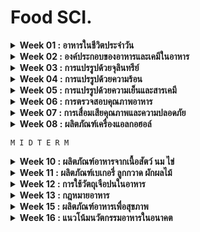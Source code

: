 # Food SCI.

<details>
<summary><b>Week 01 : อาหารในชีวิตประจำวัน</b></summary>

`เนื้อหา` [link](https://github.com/TKishioru/KMITL/blob/main/Year2022_2/90104007%20FOOD%20SCIENCE%20IN%20DAILY%20LIFE/slide/00%20Intro.pdf)

<b>แรกเริ่ม</b>
``` 
  มนุษย์  --> รู้จักอาหารเมื่อใช้ไฟ + ใช้อุปกรณ์ เพราะว่าหลังๆ เริ่มล่าสัตว์ -> กินไม่หมด (ภายหลัง! รวมกลุ่มเพื่อเลี้ยงสัตว์)
         --> รสชาติที่ชอบ
            1. หวาน : ในอดีตหายาก! หาจากน้ำผึ้ง (ได้จากผึ้ง) & ผลไม้ (รู้จากที่สัตว์กิน)
            2. มัน : หาจากสัตว์ (มีน้อย)
```
<b>ประวัติ</b>
```
  กรีก      --> แปรรูป ข้าวสาลี -> ขนมปัง
  โรมัน     --> ไวน์ (ของขึ้นชื่อเป็น "ฝรั่งเศส") : เครื่องดื่มของพระเจ้า เพราะเชื่อว่า "แอลกอฮอลล์ไม่มีอันตราย, น้ำมีเชื้อโรคอหิวาตกโรค"
  ยุคกลาง   --> เบียร์ (ของขึ้นชื่อเป็น "เบลเยี่ยม") : เครื่องดื่มของมนุษย์
               นมใส่กระเพราะวัว -----เอนไซน์เรนเนต (สร้างโปรตีน)-----> ชีส
               **สังเคราะห์เอนไซม์เรนนินขึ้นมาจากเชื้อรา
  อเมริกา   --> มีชาวอินเดียแดง (ชาวพื้นเมือง) ให้มันฝรั่ง + ไก่งวง = thank's God //ตั้งรากฐานสำเร็จ!
           --> เนื่่องจากพื้นที่นั้นมีดิน + อากาศต่างจากยุโรป
  **ยุคปฎิวัติอุตสากรรม --> ใช้เครื่องจักร/เทคโนโลยี
                        เนื่องจากมีคนเพิ่ม -> มีโรงอาหารเพื่อกระจายสู่กระจายสู่ทุกคน
                        **อาหารกระป๋องเก็บได้สูงสุด 12 ปี คิดค้นเมื่อสงครามโลกครั้งที่ 1 : ถนอมอาหาร
                        **พริกไทย มาจากกัมพูชา
```
  "โปรตีน" เป็นอาหารเช้าที่ดีที่สุด เพราะว่ารักษาน้ำตาลในเลือดดีกว่า

```
แนวข้อสอบ by ผ้าไหม
```
</details>

<details>
<summary><b>Week 02 : องค์ประกอบของอาหารและเคมีในอาหาร</b></summary>

`เนื้อหา` [link](https://github.com/TKishioru/KMITL/blob/main/Year2022_2/90104007%20FOOD%20SCIENCE%20IN%20DAILY%20LIFE/slide/01%20องค์ประกอบและเคมีในอาหาร.pdf)
  
  food คือ สิ่งที่ใช้ดำรงชีพ แบ่งเป็น major (ให้พลังงาน) + minor (อื่นๆที่ไม่ให้พลังงาน)
  
  **เหมาะกับ "ผู้สูงวัย" ที่ต้องการฟื้นฟูร่างกาย
  1. คาร์โบไฮเดรต (4 Kcal : CH2O)
      saccharides --> sugar อย่างไฟเบอร์, แป้ง, น้ำตาล
      
      Mono เพิ่มพลังงาน / Di เน้นขนส่ง / Poly เน้นเก็บ
      
      ระดับความหวาน : Fructose 170 (มาก) / Lactose 15 (น้อย)
      
      น้ำตาล --เคี่ยวนานๆ--> คาราเมล
        - Galactose / Sucrose / Glucose 160 ํC
        - Fructose 110 ํC
        - Maltose 180 ํC
      
      ```
      Alcohol sugars เปลี่ยนหมู่ CHO ด้วยการแทนที่ด้วย CH2OH (ใช้แทนความหวาน & ให้พลังงาน 1/2 ของน้ำตาล)
          L สารทำความหวาน : Mannitol / Sorbitol / Xylitol
      ```
      > Cellulose จากผนังพืช
  
      > Glycogen จากสัตว์ ซึ่งละลายในออกซิเจนง่าย
  
      > Strarch จากพืช `สัตว์เคี้ยวเอื้องไม่มีสารย่อย แต่แบคทีเรียมี!`
        - แป้ง = แอไมโลส + แอไมโลเพกทิน (มีมาก ยิ่งเหนียว)
        - เจลาติไนซ์ คือ สารในแป้งแตกตัว
            - แอไมโลส      เมื่อต้ม -> ใส เจล
            - แอไมโลเพกทิน  เมื่อต้ม -> เหนียว ขุ่น
            ```
            **การคืนตัว**
                เกิดเมื่อแป้งที่ผ่านเจลาติไนซ์ --> ปล่อยให้เย็น
                อิงจาก... Strarch + water (เกิดเป็นเจล) --น้ำหาย--> แห้ง & กรอบ
                    L น้ำที่เคยจับ คือ syneresis
            ```
        - สารเพิ่มความหนืด + สารทำให้เกิดเจล
      > ใยอาหาร
        - ละลายน้ำ `จุลินทรีย์ง่าย` : gum, pectin, mucilage, hemicelluloses A
        - ไม่ละลายน้ำ `เน้นขับถ่าย` : cellulose, lignin, hemicelluloses B
  2. โปรตีน (4 Kcal) >> สลายพลังงานช้า
      
      **โปรตีนที่เหมาะ 1 kg/day และถั่วเหลืองมีกรดอะมิโนครบถ้วน `H2N กลุ่มอะมิโนเป็นพิษที่ต้องขับถ่าย`
      
      **ช่วยเรื่องเอนไซม์ / ฮอร์โมน / เสริมเนื้อเยื่อที่สึกหรอ
      ```
      Amino Acid Score : ค่าที่ใช้เทียบปริมาณกรดแอมิโนจำเป็น กับ กรดแอมิโนที่มีในโปรตีนอ้างอิง
      Limiting amino acid : กรดแอมิโนจำเป็นที่ค่าน้อยที่สุด
      ```
      - สูญเสียสภาพ —> โครงสร้างคลายตัว
      - เมื่อทำลายพันธะไฮโดรเจน >> ไม่คืนตัว!
      - การปรับกรด - เบส **มีทั้งคู่ :: ปรับให้ pH = จุดไอโซอิเล็กทริก
      - จุดไอโซอิเล็กทริก  —>ประจุรวมโปรตีน = 0 —> ตกตะกอน

      **นม + น้ำส้มสายชู —> ตกตะกอน (นมเป็นเนยแข็ง, นมถั่วเหลืองเป็นเต้าหู้)
  
      <b>Enzymatic browning reaction</b> : ปฏิกิริยาเกิดสีน้ำตาลจากเอนไซม์กลุ่มฟีนอเลส เช่น  polyphenol oxidase : เกิดขึ้นบริเวณผิวหน้าของอาหาร เมื่อสัมผัสกับออกซิเจน >> เช่น เปลือกกล้วยช่ำ

      <b>Maillard reaction ปฏิกิริยาเมลลาร์ด</b> เป็นปฏิกิริยาการเกิดสีน้ำตาล โดยไม่มีเอนไซม์ โดยเกิดขึ้นระหว่างการอบ การทอด
        - น้ำตาล + กรดแอมิโน + ความร้อน = เมลานอยดิน

  3. ไขมัน (9 Kcal) = C + H + O (ไม่มีขั้ว :: น้ำแยกชั้น)
      - ของแข็งจากสัตว์ / ของเหลวจากพืช (คอฟฟี่เมท <--น้ำมันถั่วเหลือง)
      - ละลายในวิตามิน A D E K
      - กรดคาร์บอกซีลิก = หมู่คาร์บอกซิล (COOH) + สายของไฮโดรคาร์บอน
      - แบ่งตามชนิดของพันธะไฮโดรคาร์บอน
        - กรดไขมันที่อิ่มตัว
        - กรดไขมันที่ไม่อิ่มตัว (ไม่อ้วน)
      - ชนิดของไขมัน
        - Good fats/oils เน้นจากพืช
          - แบบจำเป็น : ไลโนเลอิก, ไลโนเลนิก
          - แบบมีประโยชน์ : Omega-3(น้ำมันปลา), Omega-9(น้ำมันมะกอก น้ำมันรำข้าว)
        - Bad fats/oils จากสัตว์
          - Hydroginated oil : ไขมันทรานส์
          - เพิ่มคอเลสเทอรอล
                                                                        
      <b>ปฏิกิริยาออกซิเดชัน</b>                                                                  
      
      กรดไขมันไม่อ่ิมตัว + ออกซิเจน (ที่พันธะคู่) --> ทำให้กล่ิน + รสที่ผิดปกติ เรียกว่า...
        - การหืน (rancidity) เป็นปฏิกิริยาลูกโซ่ (เกิดจุดเดียวแล้วส่งต่อ)
        
      **ปัจจัย**
        1. กรดไขมันอิสระ
        2. ปริมาณออกซิเจน <-- กำจัด H2o 
        3. พื้นผิวที่สัมผัสกับออกซิเจน
        
      **วิธีการ**
        1. การบรรจุสุญญากาศ
        2. การบรรจุแบบปรับสภาพบรรยากาศ
        3. ใช้สารกำจัดออกซิเจน
  4. น้ำ >> สารทำละลาย (วิตามิน B, C)
      - free water : สามารทำอะไรก็ได้
      - absorbed water : ดูดซึม (น้ำสามารถออกได้)
      - bound water : ถูกตรึงไว้ (ใช้ต่อไม่ได้)
      **Water Activity (Aw)**
        - Aw 0.8 - 1.0 จุลินทรีย์โต + เหม็นหืด(0.9)
        - Aw 0.3 - 0.8 เกิดทางเคมีได้
        - Aw 0.0 - 0.3 เชื้อโตไม่ได้ ---> เก็บนานขึ้น
```
แนวข้อสอบ by ผ้าไหม
```
</details>

<details>
<summary><b>Week 03 : การแปรรูปด้วยจุลินทรีย์</b></summary>

`เนื้อหา` [link]()
  
```
แนวข้อสอบ by ผ้าไหม
```
</details>

<details>
<summary><b>Week 04 : การแปรรูปด้วยความร้อน</b></summary>

`เนื้อหา` [link](https://github.com/TKishioru/KMITL/blob/main/Year2022_2/90104007%20FOOD%20SCIENCE%20IN%20DAILY%20LIFE/slide/03%20%E0%B8%81%E0%B8%B2%E0%B8%A3%E0%B9%81%E0%B8%9B%E0%B8%A3%E0%B8%A3%E0%B8%B9%E0%B8%9B%E0%B8%AD%E0%B8%B2%E0%B8%AB%E0%B8%B2%E0%B8%A3%E0%B8%94%E0%B9%89%E0%B8%A7%E0%B8%A2%E0%B8%84%E0%B8%A7%E0%B8%B2%E0%B8%A1%E0%B8%A3%E0%B9%89%E0%B8%AD%E0%B8%99.pdf)

Cooking : ทำอาหารที่บ้าน
  
Progressing : ทำอาหารแปรรูป <-- เพื่อเพิ่มอายุการรักษา (มีคุณภาพ + ปลอดภัย) / เพิ่มสารอาหาร / พัฒนารสชาติ / กำจัดสารพิษ (บางอย่างไม่ทนความร้อน) / ขนส่งง่าย

  *การถ่ายเทความร้อน* สู่อาหาร
```
  - ทองแดง
    - นำความร้อนสูง + แพง
    - ทำปฏิกิริยากับบางอย่าง
  - อะลูมิเนียม
    - นำความร้อนสูง + ถูก
    - มีปฏิกิริยากับ "กรด"
    - ง่ายต่อการไหม้
  - สแตนเลสตีล = โครเมียม + นิกเกิล
    - นำความร้อนไม่ดี
    - ทนทาน
    - ไม่ทำปฏิกิริยา
  - แก้วเซรามิค
    - นำความร้อนต่ำ
    - รักษาความร้อน
    - เหมาะกับ slow cooking
  - วัสดุผิวไม่ติด (เช่น เทปลอน)
    - นำความร้อนต่ำ
  - วัสดุซิลิโคน (ใช้กับเบเกอรี่)
    - นำความร้อนต่ำ
    - ทนร้อนสูง + ยืดหยุ่น
```                                
  <b>ปรุงอาหารด้วยความร้อน</b>
```
  1. ความร้อนชื้น : ใช้น้ำ
    1. การลวก
      - ลดการเปลี่ยนของสีผัก :: Chlorophyll(เขียว) --ลวกนานๆ--> Pheophytin(เหลือง)
      - กำจัดกลิ่นดิบ
      - ปรับเนื้อสัมผัส :: เกลือ + เพกทิน = ผักกรอบขึ้นเพราะเอนไซน์ในโปรตีนเสียสภาพ
      - ปอกเปลือกง่าย
      - ลดปริมาณจุลินทรีย์
      - ลดแก็สในเซลล์ + แรงดันในกระป๋อง --> ผักนุ่มขึ้น
      - ลดการแตกหัก
      - สูญเสียสารอาหาร <-- ละลายไปกับน้ำ
    2. พลาสเจอร์ไรซ์
       **CONCEPT**
          - 77 ํC + >=15 sec. ---> เย็นทันที
          - รักษารสชาติ + สารอาหาร
          - อายุสั้น + จุลินทรีย์ไม่ตายหมด --> เก็บที่เย็น
       **ประเภท**
          1. Low temperature long time (LTLT)
            - >63 ํC + >30 sec. ---> เย็นทันทีใน 5 ํC เนื่องจากไม่อยากเสียวิตามิน จึงทำให้ Heat shock เพื่อล็อกเชื้อที่จะตาย
            - จุลินทรีย์ทนความร้อน & เก็บที่เย็น
            - ลด Aw การใช้น้ำตาล เกลือเข้มข้น เป็นกรด + ใช้สารกันเสีย
          2. High temperature Short time (HTST)
            - 72-95  ํC + 15 sec. ---> เย็นทันทีใน 5 ํC เป็นการทำ Hot fill กรอกนมในทันทีที่ทำ(ช่องว่างน้อย) เพื่อฆ่าเชื้อ 
            - แช่เย็นได้ 2-3 week
            - คุณภาพอาหารน้อยลง(นิดนึง)
            - เช่น นม น้ำผลไม้ ผลิตภัณฑ์จากไข่
    3. สเตอริไลซ์
       **CONCEPT**
          - >100 ํC ในความดัน
          - เสียคุณภาพอาหาร
          - จุลินทรีย์ตายหมด --> อยู่นาน
          - เกิด *cook flaviour* ต้มนาน -> นมเป็นสีเหลือง
       **ประเภท**
          1. Ultra high temperature (UHT)
            - อุณหภูมิสูง + เวลาสั้น
            - *ผลกระทบ*
              - สี + รสเปลี่ยน (furfural : ของเหลวที่มีสีเหลือง เมื่อสัมผัสกับแสงแดดและในอากาศจะเปลี่ยนเป็นสีน้ำตาลแดง)
              - เนื้อสัมผัส นิ่มเละ (เพราะโดนแรงดัน)
              - คุณค่าคงที่ในอาหารกลุ่มแป้ง/ไขมัน --> สูญเสียกรดอะมิโน + วิตามิน 10%
 ```
 ```
  2. ความร้อนแห้ง *รวมทอด
    1. การอบ
       **ประเภท**
           1. Baking : ถ่ายความร้อน + แผ่รังสี --> ผิวหน้าอาหารสูงขึ้น 110-240 ํC (น้ำระเหย)
              - ตัวกลาง คือ อากาศ
              - อุณหภูมิภายใน <=100 ํC เพื่อรักษาความชื้น
              - **เปลือกแข็งที่ผิวนอก + มีน้ำภายใน
           2. Roast : ไม่โดนไฟตรงๆ ค่อยๆทำ
              - ตัวกลาง คือ อากาศ
              - มักทำกับเนื้อสัตว์ -> รักษารสชาติ + ความชุ่มฉ่ำ `เมื่อสุก ผิวนอกเป็นสีเข้ม + น้ำมันฉาบผิว`
    2. การย่าง
       **ประเภท**
           1. Grill : ใช้ไฟโดยตรงโดยมีตะแกรง/กระทะร้อน `สุก 100%`
           2. Broil : ใช้ไฟร้อนสูงจากด้านบน (ถ้าหนา ด้านในอาจไม่สุก) `สุก 50%`
    3. การใช้ไขมัน
        - ตัวกลาง คือ น้ำมัน (>170 ํC)
        - ความชื้นลด (น้ำระเหย) + ผิวหน้าแห้งกรอบ
        - มีรูพรุน : จะกรอบเมื่อมีน้ำมันมาแทนที่น้ำที่ระเหย
        **ประเภท**
           1. Pan frying น้ำมันน้อย : กรอบนอก นุ่มใน
              - อาหารที่ต้องการความนุ่ม ทอดไม่นาน ==> ไม่อมน้ำมัน
           2. Deep fat frying น้ำมันเยอะ *ไม่ควรละลายน้ำแข็งก่อน เนื่องจากที่กรอบเพราะมีน้ำอยู่ //ทิ้งไว้ในรอบแรก จะเกิดความชื้น
    4. การทอด
        **ประเภท**
        1. Vacuumed Frying : แบบระบบสูญญากาศ เช่น ผักอบกรอบ
            - จุดเดือดน้ำมันลดที่ความดันต่ำ 180 ํC --> 60-70 ํC
            - สี กลิ่น รส ขนาด เหมือนเดิม!
            - มีออกซิเจนน้อย --> ป้องกันกลิ่นหืน (เก็บนาน)
            **สมการเคมี**
            - เกิด cyclic cpmpounds ในน้ำมันเมื่อไม่มีออกซิเจน --> เป็นพิษ
            - คุณค่าลดลง --> เสีย essential fatty acid + วิตามินที่ละลายในไขมัน (A, D, E, K)
            - เกิดพอลิเมอร์ที่น้ำหนักโมเลกุลสูง --> น้ำมันหนืดขึ้น
            - น้ำมันสลายเป็น "acrolein + น้ำ" เมื่อเลยจุดเดือดจุดเกิดควัน --> smoking point (สารก่อมะเร็ง) **ยิ่งสูง สารพิษเกิดยาก
            - lipid oxidation เกิดง่ายระหว่างเก็บ
        2. Deep frying
            - น้ำมันที่ทนความร้อนสูง                  -> smoking point สูง
              น้ำมันที่เป็นไขมันอิ่มตัวสูง เช่น น้ำมันปาล์ม   -> ดีแต่ smoking point ต่ำ
            - นำ้มัน + ความร้อน + ออกซิเจน + น้ำระเหย --เวลานาน--> กรดในน้ำมันสูงขึ้น ทำให้อาหารมีกลิ่นผิดปกติ + น้ำมันสีคล้ำ
    5. การทำแห้ง
        - ลดน้ำในอาหาร -> น้ำหนักน้อย
        - ตัวกลาง คือ ลมร้อน
        - น้ำน้อยกว่าจุดที่จุลินทรีย์โตได้ / ปฏิกิริยาเคมีเกิดได้น้อยมากๆ ช้าๆ
        - ลดค่าส่ง + เก็บนาน
        **ประเภท**
        1. ตากแดด (มีกลิ่นแดด)
          - ต้นทุนต่ำ แต่ควมคุมไม่ได้ ขึ้นกับสภาพอากาศ
        2. แบบถาด
          - ลมร้อน 50-70 ํC จากขดลวด + ความชื้นออกมา
        3. Spray drier เปลี่ยนของเหลว -> ผง
          - พ่นละออง + ลมร้อน ในห้องอบแห้ง **น้ำระเหยเร็วเป็นผงแห้ง (ขนาดเท่าๆกัน)
          - มีความชื้นต่ำ <5%
        4. อบแห้ง
          - ลักษณะเปลี่ยนมาก : เหี่ยวย่น แข็ง/เหนียว ดึงน้ำออก
          - รูพรุน : ทำปฏิกิริยากับออกซิเจนง่าย (เหม็นหืด)
          - สี : oxidation/enzyme สีคล้ำ
          - คุณค่า : สารอาหารที่ละลายในไขมัน + โปรตีน "คงที่"
          - ไม่ต้องสนใจเชื้อจุลินทรีย์
          **ทำแช่อิ่มก่อน (น้ำตาลยึดกับน้ำ ---> น้ำไม่ออก)
    6. การทำแห้งแบบระเหิด
          - ทำอาหาร -> แช่แข็ง -> ระเหิดไอ **เกิดลดความดันในอุณหภูมิต่ำ
          - เหมาะกับอาหารที่ไวต่อการเสียคุณค่าด้วยความร้อน
          - กลิ่น รส เนื้อสัมผัส "ใกล้เคียงเดิม & คืนสภาพได้ดี"
          - รูพรุน : ทำปฏิกิริยากับออกซิเจนง่าย (เหม็นหืด)
          - เปราะและแตกง่าย
```
```
  3. ไมโครเวฟ
      - ความถี่ 915-2450 MHz + Dipolar molecules : ทะลุได้ 1 cm
      - โมเลกุลน้ำมีประจุ + ลั่นตามคลื่น --> เกิดการเสียดสี (เกิดความร้อน)
      **ปัจจัย**
        - ความชื้นสูง เพิ่มอุณหภูมิได้
        - ขนาดใหญ่ + หนา
        - ความสม่ำเสมอของรูปร่าง
        - การนำไฟฟ้า `เพิ่มเกลือ = เพิ่มการนำไฟฟ้า`
        - การนำความร้อน `ประจุเยอะ ยิ่งดี`
  4. อินฟราเรด
      - ความยาวคลื่น 750 - 1000 nm : ทะลุได้เร็ว ร้อนเร็ว
      - เพื่อการทำแห้ง เหมาะกับวัสดุที่มีความชื้นไม่สูงมาก
      **Infrared Moisture Analyzer หาความชื้นในวัสดุ
```
  <b>เปรียบเทียบกระทะ</b>
  ![availability](https://github.com/TKishioru/KMITL/blob/main/Year2022_2/90104007%20FOOD%20SCIENCE%20IN%20DAILY%20LIFE/slide/note/img03_01.jpg)

```
แนวข้อสอบ by ผ้าไหม
```
</details>

<details>
<summary><b>Week 05 : การแปรรูปด้วยความเย็นและสารเคมี</b></summary>

`เนื้อหา` [link](https://github.com/TKishioru/KMITL/blob/main/Year2022_2/90104007%20FOOD%20SCIENCE%20IN%20DAILY%20LIFE/slide/04%20การแปรรูปอาหารด้วยความเย็นและสารเคมี.pdf)
  
```
แนวข้อสอบ by ผ้าไหม
```
</details>

<details>
<summary><b>Week 06 : การตรวจสอบคุณภาพอาหาร</b></summary>

`เนื้อหา` [link](https://github.com/TKishioru/KMITL/blob/main/Year2022_2/90104007%20FOOD%20SCIENCE%20IN%20DAILY%20LIFE/slide/05%20การเสื่อมเสียคุณภาพและความปลอดภัยของอาหาร.pdf)

  อาหารที่มีคุณภาพดีเป็นอย่างไร
    - มีคุณค่าทางโภชนาการ
    - ยังไม่หมดอายุ
    - มี อย.

  <b>การเสื่อมเสียคุณภาพ</b>
    1. การลดลงของคุณภาพอาหาร  >> ไม่ต้องการ + ไม่ปลอดภัย
    2. ปัจจัยที่มีผลต่อการยอมรับของผู้บริโภคเปลี่ยน! (อาจมีเมือก + แก๊ส)

  <b>วิธีสังเกตอาหารบูด เน่าเสีย</b>
    1. การดมกลิ่น
    2. รา
    3. นับวันหมดอายุคร่าวๆ
    4. เนื้อสัมผัสเปลี่ยนไปๆ
    5. รสชาติเปลี่ยนไป

  <b>ป้ายบอกอายุอาหาร</b>
    - อาหารหมดอายุ : มีจุลินทรีย์ (อาจเกิดตอนบรรจุ? เก็บ?)
    - ควรบริโภคก่อน : คุณภาพต่ำลง (กินได้!)
    - ควรขายก่อน : ใช้กับของสด & เก็บไม่นาน
    **บางอย่างเกิดจากความตั้งใจ
  
  <b>แบ่งความยากง่ายในการเน่าเสีย</b> : ความชื้น! (เครื่องเทศ สามารถยับยั้งเชื้อได้)
    - เน่าเสียยาก : น้ำน้อย ความชื้นต่ำ **คุมความชื้น
    - เน่าเสียปานกลาง : น้ำมาก หากเก็บรักษาในระยะเวลาหนึ่ง เพราะมีเปลือก
    - เน่าเสียง่าย : เน่าง่ายหากเก็บไม่มี

  <b>ชนิดอาหารต่อการเน่าเสียอาหาร</b>
    - pH < 5.3 (เน่าเสีย)
    - Aw < 0.9 (เน่าเสีย)
    - ยีสต์ + รา = สาเหตุให้เกิดเน่าเสีย

  <b>สาเหตุให้การเน่าเสีย</b>
    1. ทางเคมี <-- กับบรรจุภัณฑ์ / สภาวะแวดล้อม
        - การเกิดสีน้ำตาล
            - อาหาร + สับสเตรต —> เร่งให้เสีย
            - เอนไซม์เร่งการออกซิเดชันของสารฟีนอล เมื่อโดนออกซิเจน --> melanin (เม็ดสี) เปลี่ยน 
        1. Enzymatic browning
            - ใช้ความร้อนเพื่อทำลายเอนไซม์ในอาหาร 
            - เติมกรดเพื่อลด pH ของอาหาร
            - ใส่น้ำตาล หรือเกลือในอาหาร
        2. Non-enzymatic browning
            1. Maillard reaction = Amino acid + Reducing sugar
            2. Caramelization : เผาน้ำตาลที่อุณหภูมิสูง > น้ำในน้ำตาลหายไป
            3. Oxidation of Vitamin C เปลี่ยนเป็นสารสีน้าตาล
        - การเกิดการเหม็นหืน เนื่องจากปฏิกิริยาออกซิเดชัน (เมื่อเจอออกซิเจน ได้แอลดีไฮด์ แก้ด้วยเก็บที่เย็นๆ) / ปฏิกิริยาไอโดรไลซิส (เมื่อเจอน้ำ ได้กรีเซอรอล แก้ด้วยใส่สารกัน)  **รวมทั้งกรดอินทรีย์ที่เหม็นหืน

        - การเสื่อมเสียเนื่องจากเอนไซม์ (แสง / ออกซิเจน มีผลด้วย)
            1. เอนไซม์เพกทิเนส เร่งการย่อยสลายเพกทิน (ที่เป็นตัวเชื่อมโครงสร้าง)
  
                **เช่น น้ำผักผลไม้ที่คั้นสดที่ต้ังทิ้งไว้แยกชั้น
  
            2. เอนไซม์ลิเพส & เอนไซม์ลิพอกซิเดส
  
            เป็นเอนไซม์ท่ีเร่งการย่อยสลายไขมัน (ไตรกลีเซอไรด์ -> กรดไขมันอิสระ)
            
            ถ้าเป็นสายสั้น > กรดไขมันอิสระที่ไม่อิ่มตัวจะเกิดการแตกตัวต่อไปเกิดเป็นสารที่มีกลิ่นเหม็นหืน

            **ปัจจัยที่เกิดเหม็นหืน** 
  
            - เกิดกับอาหารพวกไขมัน ซึ่งกรดไขมันไม่อิ่มตัวมีพันธะคู่มากจะเกิดได้เร็วกว่า
            - ออกซิเจน ทำให้น้ำมันพืชเกิดไวกว่าสัตว์
            - ความร้อนและแสงสว่าง
  
            **ป้องกัน**
  
            - เก็บไขมันในภาชนะทึบแสง อากาศเข้าไม่ได้ และเก็บในที่เย็น
            - เลี่ยงวัสดุที่เป็น Fe หรือ Cu --> ควรเป็น Stainless หรือ Aluminium
            - เติมสาร antioxidant เช่น BHA (Butylated hydroxy anisole), BHT (Butylated hydroxy toluene), วิตามิน C / E, กรดซิตริก
            - สารพวกคีเลติง + โลหะ + ออกซิเจน --> เกิดปฏิกิริยาช้าลง
        - การเสื่อมเสียทางกายภาพ อาจเกิดจากแปรรูปหรือเกิดจากการบรรจุ
        - การเสื่อมเสียทางจุลินทรีย์
            1. มีในอาหารหรือปนเปื้อนอยู่
            2. เอนไซม์ที่สร้างหลังจากเซลล์ตายแล้ว
  <b>การเสื่อมเสียของอาหารแปรรูปชนิดต่างๆ</b>
        1. อาหารกระป๋อง : อาจจากมีเชื้อเข้าไปข้างใน
            - ปฏิกิริยาเคมี : ออกซิเจนหรือกรดในอาหารทำปฏิกิริยากับกระป๋อง -> เกิดแก๊สไฮโดรเจน (กระป๋องบวมได้)
            - ทางกายภาพ : เช่น การไล่อากาศออกไม่หมด -> บวม / การขนส่ง -> บุบ
            - ทางด้านจุลินทรีย์ : สปอร์แบคทีเรียที่รอดถูกกระตุ้นในสภาวะที่เหมาะสม
        2. น้ำผลไม้
            - เกิดปฏิกิริยาออกซิเดชัน --> รสชาติและสีเปลี่ยน
            - check! อัตราการซึมผ่านของออกซิเจน (OTR -Oxygen Transmission Rate) ขึ้นกับวัสดุบรรจุภัณฑ์ที่มี OTR
        3. ผลิตภัณฑ์นม : ขึ้นกับการเก็บ
        4. เครื่องดื่มแอลกอฮอล์ : เช่น ไวน์เปรี้ยว <ออกซิเดชันนาน>
            - ยีสต์เจริญ จนเคมีเปลี่ยน
            - ไวน์ขุ่นเป็นตะกอน เกิดกรดซัคซินิค & อะซิติค + ลดความเป็นกรดของไวน์
            - กลิ่นเพี้ยนจากเอสเทอร์ (ethyl acetate ท่ีความเข้มข้นสูงกว่า 200 mg/l)
            - แบคทีเรียกรดอะซิติก : มีออกซิเจนให้เชื้อโต + เปล่ียนเอทานอล -> กรดอะซิติค
            - รา บนจุกคอร์ก (ใช้สารเคมีในการโต)
        5. ผักผลไม้ดอง
            - แบคทีเรียจะเปล่ียน น้ำตาล --> กรดแลกติก
        6. ผลิตภัณฑ์เบเกอรี่
            1. จุลินทรีย์ > เชื้อรา
            2. เคมี + ทางกายภาพ : จากการแห้งของขนมอบ เกิดการสเตลิ่ง (การแข็งตัวของขนม)
            **การหลีกเลี่ยง**
              - การสังเกต
              - รักษาความสะอาดเพื่อป้องกัน
              - ความชื้น < 40%
        7. ผลิตภัณฑ์เนื้อสัตว์
            - รสชาติ & กลิ่น เปลี่ยน! เช่น เหม็นหืน เหม็นเน่า เกิดก๊าซและรสเปรี้ยว
            - ลักษณะเปลี่ยน เช่น เกิดเมือกที่ผิวหน้า สีเปลี่ยน เกิดเชื้อรา
            **ไม่ควรมีน้ำ/ออกซิเจนให้เชื้อโต, อุณหภูมิต้องเหมาะสม
  
```
แนวข้อสอบ by ผ้าไหม
```
</details>

<details>
<summary><b>Week 07 : การเสื่อมเสียคุณภาพและความปลอดภัย</b></summary>

`เนื้อหา` [link](https://github.com/TKishioru/KMITL/blob/main/Year2022_2/90104007%20FOOD%20SCIENCE%20IN%20DAILY%20LIFE/slide/06%20%E0%B8%81%E0%B8%B2%E0%B8%A3%E0%B8%95%E0%B8%A3%E0%B8%A7%E0%B8%88%E0%B8%AA%E0%B8%AD%E0%B8%9A%E0%B8%84%E0%B8%B8%E0%B8%93%E0%B8%A0%E0%B8%B2%E0%B8%9E%E0%B8%AD%E0%B8%B2%E0%B8%AB%E0%B8%B2%E0%B8%A3%E0%B9%80%E0%B8%9A%E0%B8%B7%E0%B9%89%E0%B8%AD%E0%B8%87%E0%B8%95%E0%B9%89%E0%B8%99.pdf)

<b>ความหมายของคุณภาพ</b>

คือ ระดับของผลิตภัณฑ์เมื่อคิดตาม ความต้องการและความพึงพอใจของผู้บริโภค + มาตรฐานการผลิต = ความเชื่อมั่นในผลิตภัณฑ์ของผู้บริโภค `ดูจากตราที่ผ่านมาตรฐานได้เลย`
1. ทางกายภาพ : ขนาด รูปร่าง ตำหนิ ปริมาตร น้ำหนัก
2. ทางประสาทสัมผัส
    - ลักษณะที่เห็นด้วย "สายตา"
    - กลิ่นด้วย "จมูก" & รสด้วย "ลิ้น"
    - เนื้อสัมผัส
3. คุณค่าทางโภชนาการ >> ชนิดและปริมาณของส่วนประกอบทางเคมี ส่งผลต่อ...
    - โภชนาการ & การเก็บรักษา
    - ปริมาณน้ำ
    - สารอาหารที่ให้/ไม่ให้พลังงาน + ใยอาหาร กรดแอมิโนจำเป็น กรดไขมันจำเป็น สารให้กลิ่น รงควัตถุ
4. คุณภาพทางจุลินทรีย์ >> แบคทีเรีย (เกิดท้องเสีย) / ยีสต์ / รา / โคลิฟอร์ม (แบคทีเรียที่พบตามน้ำ) `ก่อโรคได้ !`
5. ความปลอดภัยต่อการบริโภค
    - ทางเคมี : สารพิษ
    1. เกิดตามธรรมชาติ
        - จากเชื้อรา (mycotoxin)
        - จากพืช
          - เห็ดพิษ เช่น เห็ดหมึก เห็ดระโงก(ดูดีๆ) เห็ดสกุลอะมานิตา
          - แอลคาลอยด์ในพืช (สารประกอบอินทรีย์ที่มีไนโตรเจน)
          - สารฟีนอล ซึ่งถูกสร้างขึ้นเพื่อประโยชน์ในการเจริญเติบโต `ห้ามแบบเข้มข้น`
          - กรดแอมิโนพิษ `โดนความร้อน -> สร้างสารใหม่`
          - สารไซยาไนดฺในพืช เช่น มันสำปะหลัง สบู่คำ หน่อไม้ บีทเทอร์อัลมอนด์ ถั่วลิมา
          - สารทำลายโภชนาการ
        - จากสัตว์
          - Okadaic acid + Dinophysis toxin ในหอย
          - Ciguatera toxin ในปลาทะเล
          - Tetrodotoxins ในปลาปักเป้า
          - Scombrotoxin ในปลาตระกูล Scombridae & Scimberes
    2. ใส่โดยเจตนา >> เพื่อการเก็บ ขนส่ง ฯลฯ
        - สารกันเสีย
        - สารกันหืน
    3. ปนเปื้อน
        - ทางเกษตร
          - สารตกค้าง *เลี่ยงไม่ได้*
          - สารเคมีที่ใช้
        - ในสิ่งแวดล้อม
          - โลหะหนัก
          - สารกัมมันตรังสี
          - ไดออกซิน = สารคลอรีน + ออกซิเจน + เบนซิน ---------- จากกระบวนการเผาไหม้ที่ไม่สมบูรณ์
  ![availability](https://github.com/TKishioru/KMITL/blob/main/Year2022_2/90104007%20FOOD%20SCIENCE%20IN%20DAILY%20LIFE/slide/note/img07_01.jpg)
    4. ในโรงงาน
          - สารหล่อลื่น
          - สารที่ใช้ทำความสะอาด
          - สารฆ่าเชื้อ
          - สีที่ทาเครื่องจักร
          - สารเคมีที่บรรจุ เช่น สารเคลือบกระป๋อง
          - สารฆ่าแมลง + หนู
    5. จากภาชนะที่ใส่

    - ทางชีวภาพ : จุลินทรีย์ **อาจจะไม่ควบคุมการผลิต
  
      ระวัง! อาหารที่โปรตีนสูง, pH >= 4.6, Aw >= 0.85 (Aw : ค่าที่แสดงระดับพลังงานของน้ำ ส่งผลต่ออายุการเก็บรักษา)
      1. แบคทีเรีย >> สาเหตุหลัก! ดัชนีตรวจสอบความสะอาด
          - Staphylococusm aureus สร้างสารทนความร้อน 
            - พบตามร่างกาย เช่น มือ จมูก
            - อาหารที่ต้องสัมผัสโดยตรง : แป้ง ครีม
          - Salmonella Spp. ทำให้ลำไส้อักเสบ + อาหารเป็นพิษ
            - พบตามระบบทางเดินอาหารสัตว์ปีก ดิน น้ำ
            - เนื้อสัตว์ น้ำนม
          - Clostridium botulinum สร้างสารโบทูลินัมทอกซิน > พิษต่อระบบประสาท
            - พบตามดิน
            - อาหารกระป๋อง หน่อไม้ปึ๊ป `โตได้ในภาวะไม่มี O2`
          - E.coli
            - พบจากระบบทางเดินอาหาร
            - อาหารที่ปรุงไม่ถูกสุขลักษณะ / อาหารที่มีเชื้อปน
      2. ไวรัส ที่ใช้เป็นพาหะ เช่น ไวรัสตับอักเสบ
          - หอยนางรม + หอยสองฝา ที่เลี้ยงในที่ไม่สะอาด + ไม่สุก
          - นม ผัก ผลไม้ที่ไม่สะอาด
      3. ปราสิต เมื่ออาหารประเภทเนื้อสัตว์ไม่สุกดี เช่น พยาธิแส้ม้า พยาธิไส้เดือน
          - ปวดท้อง คลื่นไส้ อาเจียน อ่อนเพลีย ตับโต ตัวเหลือง ปวดหัว
          - แก้โดย..กินยาถ่ายพยาธิ / ทำให้สุก
    - ทางกายภาพ : เศษแก้ว
          - ปนกับวัตถุดิบ
          - เครื่องมือคุณภาพต่ำ
          - เกิดจากความผิดพลาด
  
**การเก็บ/การปรุง ขึ้นอยู่กับชนิดของอาหาร

<b>ประเมินคุณภาพ</b>
1. ปริมาณที่บรรจุ : สุทธิ (แบบนับแค่อาหาร)
2. ขนาด
    - มันฝรั่งทอด > ด้านแคบ 2-4 cm. / ด้านกว้าง 3-6 cm.
    - อาหารผง (ร่อนผ่านตะแกรง) > แป้งสาลี 160 mesh
3. รูปร่าง
4. สี โดยเทียบกัน + วัดความเข้มสี **ในระดับที่ยอมรับได้
5. ตำหนิ
    - 1/3 ของมันฝรั่งทอด เล็กไม่เกิน 10%
    - 5% ของข้าวสาร แหกไม่เกิน 5%
6. ความข้นหนืด โดยการวัดค่าระยะทางการไหลในเวลาที่กำหนด  `หนืดมาก ระยะน้อย`
  
<b>ตรวจสอบคุณภาพ</b>
1. `ภายนอก` ด้วยประสาทสัมผัส > เนื้อสัมผัส กลิ่นรส สี
2. ด้วยเครื่องมือ + แลป
    1. ทางกายภาพ > วัดสี ดูดกลืนแสง ลักษณะ กด/แรงเค้น/แรงบิด
    2. ทางเคมี
        - องค์ประกอบสารอาหาร เช่น โปรตีน คาร์ไฮเดรต ไขมัน วิตามิน แร่ธาตุ น้ำ
        - ความชื้น / pH / ปริมาณเกลือ, โปรตีน, ไขมัน / ความหวาน / วัตถุเจือปน
    3.  ทางจุลชีววิทยา (อิงจากที่เป็นอันตราย)
        - Intoxication
          
            บางชนิดสามารถโต + สร้างสารพิษ //จากจุลินทรีย์, เชื้อรา
            - Clostridium botulinum
            - E. coli บางชนิด สร้างสาร ETEC & EHEC
        - Infection เชื้อที่โตบน host > เกิดอันตราย
  
            ติดจากเซลล์จุลินทรีย์ที่มากพอ
            - Salmonella sp.
            - Listeria sp.
        - Toxicoinfection แบคทีเรียในลำไส้
    
            ติดจากสารพิษจากจุลินทรีย์ / เชื้อรา -> สร้างสารพิษเมื่อเซลล์มีมาก
            - Vibrio chorae
            - Clostridium perfringen
  
![availability](https://github.com/TKishioru/KMITL/blob/main/Year2022_2/90104007%20FOOD%20SCIENCE%20IN%20DAILY%20LIFE/slide/note/img07_02.jpg)
![availability](https://github.com/TKishioru/KMITL/blob/main/Year2022_2/90104007%20FOOD%20SCIENCE%20IN%20DAILY%20LIFE/slide/note/img07_03.jpg)
  
<b>ปัญหาจากการกิน</b>
1. อาหารเป็นพิษ จากจุลินทรีย์
    - อาการ : คลื่นไส้ อาเจียน ปวดท้อง ท้องเสีย
    - สาเหตุ : จุลินทรีย์จากธรรมชาติที่ไม่สะอาด
    - ป้องกัน : ความร้อนสูง > ฆ่าเชื้อ
2. เกิดสารอันตราย จากการทำอาหาร
    - ส่วนไหม้เกรียม > polycyclic aromatic hydrocarbon (PAH)
    - ทอดน้ำมันซ้ำ > เปลี่ยนองค์ประกอบเคมี **น้ำมันไม่ควรอัดแก็สไนโตรเจน N
3. ใช้วัตถุเจือปน (ผิดวัตถุประสงค์ & ปริมาณ)
    - พบมาก "ไนเตรทไนไตรท์" `ใส่ได้ แต่ห้ามเกิน`
    - ใส่เพื่อป้องกันเชื่อ Clostridium botulinum (สร้างสารพิษ bolulinum) > เนื้อยุ่ย สีน่ากิน
    - [ไนเตรท ->] ไนไตรท์ + เอมีน = สารก่อมะเร็งไนโตรซามีน (ที่อวัยวะต่างๆ)

<b>โรคภูมิแพ้อาหาร</b> ขึ้นกับความไวของคน
  
อาการ : ผื่น ลมพิษ บวมที่ปาก คลื่นไส้ อาเจียน ฯลฯ (ส่งผลต่อระบบทางเดินหายใจ/อาหาร/ผิวหนัง) **ถ้าเป็นหนักก็..ท้องร่วงภายใน 30 min
  
ประเภทอาหารส่วนใหญ่ : 1)ถั่วลิสง* 2)ต้นถั่ว 3)นม 4)ไข่ 5)ข้าวสาลี 6)ถั่วเหลือง 7)ปลา** 8)หอย
  
รู้ได้ไง? : สกัดสารมาทดสอบที่ผิว
  
```
แนวข้อสอบ by ผ้าไหม
```
</details>

<details>
<summary><b>Week 08 : ผลิตภัณฑ์เครื่องแอลกอฮอล์</b></summary>

`เนื้อหา` [link]()
  
```
แนวข้อสอบ by ผ้าไหม
```
</details>

```
M I D T E R M
```
<details>
<summary><b>Week 10 : ผลิตภัณฑ์อาหารจากเนื้อสัตว์ นม ไข่</b></summary>

`เนื้อหา` [link]()
  
  1. นม เช่น ครีม เนย โยเกิรต ไอศครีม เนยแข็ง
  
  *นม A2 สำหรับคนที่ไม่สามารถย่อยได้*
  
  - เป็นอาหารที่สำคัญของเด็ก เพราะว่ามีโปรตีนครบทุกชนิด (น้ำนมที่มาจากแม่ จะไม่มีน้ำนมเหลือ colustrum)
  - ส่วนประกอบ
  ```
    -  โครงสร้าง : อิมัลชัน (น้ำมันแตกตัวในน้ำ)
        >>  น้ำนม = น้ำ + ไขมันนม + ธาตุน้ำนม (โปรตีน (เคซีน 80% + เวย์ 20%) + น้ำตาลแลกโตส วิตามิน อื่นๆ)
        >> เคซีน + ฟอสฟอรัส/แคสเซียม ---> แขวนลอยในน้ำ > น้ำมันมีสีขาวขุ่น 
            * แยกได้ด้วยการตกตะกอน
              - กรด : pH 4.6 - 4.7
              - จุลินทรีย์ : ผลิตกรดแลกทิก
              - เอนไซม์เรนนิน >>  ชีส
  ```
  - กระบวนการแปรรูปน้ำนมดิบ
    - Clarification : ขจัดสิ่งสกปรกออก
    - Cream separation : แยกครีมออก
    - Standardization : ปรับปริมาณไขมัน
    - Homogenization : ไขมันแตกตัว ไม่แยกชั้น
    - ให้ความร้อนแก่น้ำนม + บรรจุ
  
  2. ครีม ได้จากการปั่นแยกน้ำนม
  
    - ไขมันนม 18 - 80% เป็นอิมัลชัน
    - ครีมรสหวาน > วิปครีม
    - ครีมรสเปรี้ยว > กรดแลกติก
    
  3. เนย ได้จากการปั่นแยกน้ำนม >> ไขมันนม
  
    - มีสีเหลือง = เบต้า + แคโรทีน
    - มีกรดไขมันสายสั้นปริมาณมาก : จุดหลอมเหลวต่ำ หืนง่าย (ต้องเก็บไว้ที่เย็น)
    
    *เนยแข็ง*
    
      - เคซีนอัดก้อน แล้วบ่ม
      
        1. เนยแข็งสด : มีความชื้นสูง นุ่ม ไม่มีรูปทรง
        2. เนยแข็งแบบนิ่ม :เนื้อนิ่ม เป็นก้อนได้
        3. Hard cheese : มีการบ่ม ความชื้นต่ำ เนื้อแข็ง
        4. Processed cheese : ผลสำเร็จ
  
  4. นมคืนรูป นำส่วนประกอบของนมมาผสม
    - นมข้นจืด (ระเหยน้ำออกไป)
    - นมข้นหวาน (เพิ่มนม)
    
  5. ไข่
  
    - โปรตีนแอลบูมิน ช่วยเกิดโฟม (ตีเป็นครีม)
    - การเปลี่ยนแปลงของไข่
      - pH เพิ่ม : CO2 ออกจากไข่
      - โพลงอากาศใหญ่ : เยื่อหุ้มหดตัว, น้ำออกจากไข่
      - ไข่แดงใหญ่ขึ้น : หนืดน้อย เยื่อไข่บางลง
      - ไข่ขาวหนืดน้อยลง : ย่อยโปรตีนในไข่ขาว
      - กลิ่น รส เพี้ยน
    - ไข่ผง : ทำให้แห้ง
    - ไข่เค็ม : ใส่เกลือ เพิ่มแรงดันออสโมติก
    - ไข่เหยี่ยวม้า : สารละลายเบสด

  6. เนื้อสัตว์ >> อาหารแปรรูปอาจใส่ไนเตรทฯ (ยับยั้งเชื้อ Clostridium botulinum)
    - กล้ามเนื้อสัตว์
      - แอกทิน : หดและคลายตัวของกล้ามเนื้อ
      - ไมโอซิน : เนื้อสัมผัส ความยืดหยุ่น
      - O2 หมด กล้ามเนื้อเกร็งตัว (ไกลโคเจน มาก -> กรดแลคติก มาก -> pH น้อย //PSE)
      - Rigar mortis เป็นระยะที่เนื้อมีความเหนียว (เนื้อนุ่มเพราะเอนไซม์โปรติเอส)
      - เนื้อแบบ DFD ไม่เหมาะกับการทำอาหาร //ต้องเนื้อแดง
      - เนื้อที่เน่าจะมีจุลินทรีย์ Pseudomonas fluorescence
      - คอลลาเจน --ละลาย--> เจลาตินเหนียว (เย็นแล้วคงตัว)
    - แปรรูปแบบไม่ลดขนาด / แบบลดขนาด (บดหยาบ/สับละเอียด)
  
  7. สัตว์น้ำ
    - < -18 ํC + แช่ในสารอุ้มน้ำ P2O5 
    - สารกันหืน : แอสคอร์เบต
    - ซิริมิ
      - ปลาบดที่ผ่านการล้างน้ำ แยกให้เหลือแต่โปรตีน (ว้อนความเหนียวยืดหยุ่น)
      - ผ่านน้ำ + เกลือ > โปรตีนละลาย (หนืดขึ้น) > ให้ความร้อนจนเป็นเจล (แข็ง + ยืดหยุ่น)
  
```
แนวข้อสอบ by ผ้าไหม
```
</details>

<details>
<summary><b>Week 11 : ผลิตภัณฑ์เบเกอรี่ ลูกกวาด ผักผลไม้</b></summary>

`เนื้อหา` [link]()
  
```
แนวข้อสอบ by ผ้าไหม
```
</details>

<details>
<summary><b>Week 12 : การใช้วัตถุเจือปนในอาหาร</b></summary>

`เนื้อหา` [link]()
  
```
แนวข้อสอบ by ผ้าไหม
```
</details>

<details>
<summary><b>Week 13 : กฎหมายอาหาร</b></summary>

`เนื้อหา` [link]()
  
**พรบ.อาหาร 2522** ซึ่งมีก่อน/หลังออกตลาดด้วย

- ปลอดภัย
- คุ้มค่าโภชนาการ
- ได้ประโยชน์ที่คาหวัง

**GMP** เป็นข้อกำหนดในการผลิต (เน้นปลอดภัย สะอาด)

**การอนุญาตผลิต**
  1. ขอสถานที่
  2. ขออนุญาตผลิตภัณฑ์
  - กลุ่ม 1 อาหารควบคุมเฉพาะ มีความเสี่ยงสูง เช่น สารเคมีในอาหาร
  - กลุ่ม 2 ควบคุมมาตรฐาน
  - กลุ่ม 3 ต้องมีฉลาก
  - กลุ่ม 4 ทั่วไป
  
**ฉลากอาหาร**
- ปลอดภัย
- คุ้มค่า
- โฆษณา
- ความเชื่อมั่น
```
แนวข้อสอบ by ผ้าไหม
```
</details>

<details>
<summary><b>Week 15 : ผลิตภัณฑ์อาหารเพื่อสุขภาพ</b></summary>

`เนื้อหา` [link]()
  
```
แนวข้อสอบ by ผ้าไหม
```
</details>

<details>
<summary><b>Week 16 : แนวโน้มนวัตกรรมอาหารในอนาคต</b></summary>

`เนื้อหา` [link]()
  
```
แนวข้อสอบ by ผ้าไหม
```
</details>
